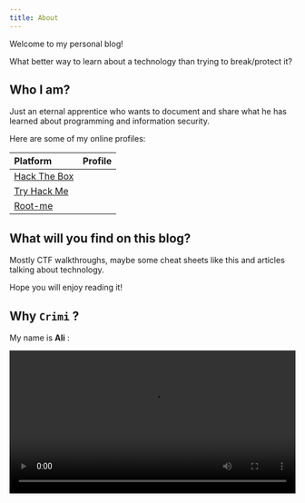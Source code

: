 ```yaml
---
title: About
---
```


Welcome to my personal blog! 

What better way to learn about a technology than trying to break/protect it?

## Who I am?

Just an eternal apprentice who wants to document and share what he has learned about programming and information security.

Here are some of my online profiles: 

| Platform                                                  | Profile                                                                       |
|:----------------------------------------------------------|------------------------------------------------------------------------------:|
| [Hack The Box](https://www.hackthebox.eu/profile/Crimi777)   | <script src="https://www.hackthebox.eu/badge/Crimi777"></script>                 |
| [Try Hack Me](https://tryhackme.com/p/Crimi777)             | <script src="https://tryhackme.com/badge/596135"></script>      |
| [Root-me](https://www.root-me.org/Crimi777)                | <script src="https://Crimi777.github.io/assets/js/rootme-badge.js"></script>   |

## What will you find on this blog?

Mostly CTF walkthroughs, maybe some cheat sheets like this and articles talking about technology.

Hope you will enjoy reading it!

## Why `Crimi` ?

My name is **Ali**  :

<video controls style="width:100%">
    <source src="https://amirr0r.github.io/assets/videos/Test.mp4" type="video/mp4">
</video>

<script>
    Array.from(document.querySelectorAll('td')).filter(td => td.querySelector('img')).forEach(td => td.style["text-align"] = "left");
    const mini_icons = Array.from(document.querySelectorAll(".post-content p > img:not([style])"));
    mini_icons[0].style.left = "3%";
    mini_icons[1].style.left = "-2%";
    mini_icons[2].style.left = "-8%";
    mini_icons[3].style.left = "-2%";
    mini_icons[4].style.left = "-8%";
    document.querySelector('.thm_margin').style.margin="0px";
    Array.from(document.querySelectorAll('th'))[1].style["text-align"] = "left";
</script>
